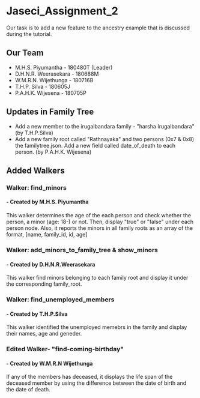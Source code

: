 # Jaseci_Assignment_2
Our task is to add a new feature to the ancestry example that is discussed during the tutorial.

## Our Team
- M.H.S. Piyumantha     - 180480T (Leader)
- D.H.N.R. Weerasekara  - 180688M
- W.M.R.N. Wijethunga   - 180716B
- T.H.P. Silva          - 180605J
- P.A.H.K. Wijesena     - 180705P

## Updates in Family Tree
- Add a new member to the irugalbandara family - "harsha Irugalbandara"  (by T.H.P.Silva)
- Add a new family root called "Rathnayaka" and two persons (0x7 & 0x8) the familytree.json. Add a new field called date_of_death to each person. (by P.A.H.K. Wijesena)


## Added Walkers
### Walker: find_minors
####  - Created by M.H.S. Piyumantha
This walker determines the age of the each person and check whether the person, a minor (age: 18-) or not. 
Then, display "true" or "false" under each person node.
Also, it reports the minors in all family roots as an array of the format, [name, family_id, id, age]

### Walker: add_minors_to_family_tree & show_minors
####  - Created by D.H.N.R.Weerasekara
This walker find minors belonging to each family root and display it under the corresponding family_root.

### Walker: find_unemployed_members
####  - Created by T.H.P.Silva
This walker identified the unemployed memebrs in the family and display their names, age and geneder.

### Edited Walker- "find-coming-birthday"
####  - Created by W.M.R.N Wijethunga
If any of the members has deceased, it displays the life span of the deceased member by using the difference between the date of birth and the date of death.


